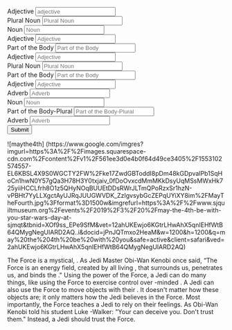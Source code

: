 <section id="user-input">
    <form method="get">
        <div>
            <label for="adjective1">Adjective</label>
            <input type="text" name="adjective1" placeholder="adjective" />
        </div>
        <div>
            <label for="plural-noun1">Plural Noun</label>
            <input type="text" name="plural-noun1"
            placeholder="Plural Noun" />
        </div>
        <div>
            <label for="noun1">Noun</label>
            <input type="text" name="noun1"
            placeholder="Noun" />
        </div>
        <div>
            <label for="adjective2">Adjective</label>
            <input type="text" name="adjective2"
            placeholder="Adjective" />
        </div>
        <div>
            <label for="part_of_the_body1">Part of the Body</label>
            <input type="text" name="part_of_the_body1"
            placeholder="Part of the Body" />
        </div>
        <div>
            <label for="adjective3">Adjective</label>
            <input type="text" name="adjective3"
            placeholder="Adjective" />
        </div>
        <div>
            <label for="plural-noun2">Plural Noun</label>
            <input type="text" name="plural-noun2"
            placeholder="Plural Noun" />
        </div>
        <div>
            <label for="part_of_the_body2">Part of the Body</label>
            <input type="text" name="part_of_the_body2"
            placeholder="Part of the Body" />
        </div>
        <div>
            <label for="adjective4">Adjective</label>
            <input type="text" name="adjective4"
            placeholder="Adjective" />
        </div>
        <div>
            <label for="adverb1">Adverb</label>
            <input type="text" name="adverb1"
            placeholder="Adverb" />
        </div>
        <div>
            <label for="noun2">Noun</label>
            <input type="text" name="noun2"
            placeholder="Noun" />
        </div>
        <div>
            <label for="part_of_the_body_-_plural">Part of the Body-Plural</label>
            <input type="text" name="part_of_the_body_-_plural"
            placeholder="Part of the Body-Plural" />
        </div>
        <div>
            <label for="adverb2">Adverb</label>
            <input type="text" name="adverb2"
            placeholder="Adverb" />
        </div>
        <input type="submit" />
    </form>
</section>

<section>
![maythe4th] (https://www.google.com/imgres?imgurl=https%3A%2F%2Fimages.squarespace-cdn.com%2Fcontent%2Fv1%2F561ee3d0e4b0f64d49ce3405%2F1553102574557-EL6KBSL4X9S0WGCTY2FW%2Fke17ZwdGBToddI8pDm48kGDpvalPb1SqHoCn1hwN0Y57gQa3H78H3Y0txjaiv_0fDoOvxcdMmMKkDsyUqMSsMWxHk725yiiHCCLfrh8O1z5QHyNOqBUUEtDDsRWrJLTmQPoRzxSr1hzN-vPBHt7YyLLXgctAyUJRqJUUGWVDK_ZzIgvsybGcZEPqUYiXY8im%2FMayTheFourth.jpg%3Fformat%3D1500w&imgrefurl=https%3A%2F%2Fwww.sjquiltmuseum.org%2Fevents%2F2019%2F3%2F20%2Fmay-the-4th-be-with-you-star-wars-day-at-sjmqt&tbnid=XOf9ss_EPe9SfM&vet=12ahUKEwjo6KGtrLHwAhX5qnIEHfWtB64QMygNegUIARD2AQ..i&docid=jPnJQTmxo2HeaM&w=1200&h=1200&q=may%20the%204th%20be%20with%20you&safe=active&client=safari&ved=2ahUKEwjo6KGtrLHwAhX5qnIEHfWtB64QMygNegUIARD2AQ)
</section>

<!-- The madlib we will populate -->
<section id="madlib">
    <!-- we wrap the mad lib in a paragraph tag, inside of this we will need something to place the text into that the user submits. I am using a span because it displays on the page inline instead of something that would cause a linebreak to happen, such as another p tag or div.  The id is a tag we can use to specify which field this is, I am naming it the same as the name on the form input to keep things simple, it could be anything as long as it is unique. -->
    <p>The Force is a mystical, <span id="adjective1"></span>. As Jedi Master Obi-Wan Kenobi once said, “The Force is an energy field, created by all living <span id="plural-noun1"></span>, that surrounds us, penetrates us, and binds the <span id="noun1"></span>." Using the power of the Force, a Jedi can do many <span id="adjective2"></span> things, like using the Force to exercise <span id="part_of_the_body1"></span> control over <span id="adjective3"></span>-minded <span id="plural_noun2"></span>. A Jedi can also use the Force to move objects with their <span id="part_of_the_body2"></span>. It doesn't matter how <span id="adjective4"></span> these objects are; it only matters how <span id="adverb1"></span> the Jedi believes in the Force. Most importantly, the Force teaches a Jedi to rely on their feelings. As Obi-Wan Kenobi told his student Luke <span id="noun2"></span>-Walker: "Your <span id="part_of_the_body_-_plural"></span> can deceive you. Don't trust them." Instead, a Jedi should <span id="adverb2"></span> trust the Force.</p>
</section>

<!-- We will be putting code inside of script to handle the logic of how to handle the madlib population -->
<script>

</script>